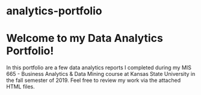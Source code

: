 # analytics-portfolio

# Welcome to my Data Analytics Portfolio!

In this portfolio are a few data analytics reports I completed during my MIS 665 - Business Analytics & Data Mining course at Kansas State University in the fall semester of 2019. Feel free to review my work via the attached HTML files. 
